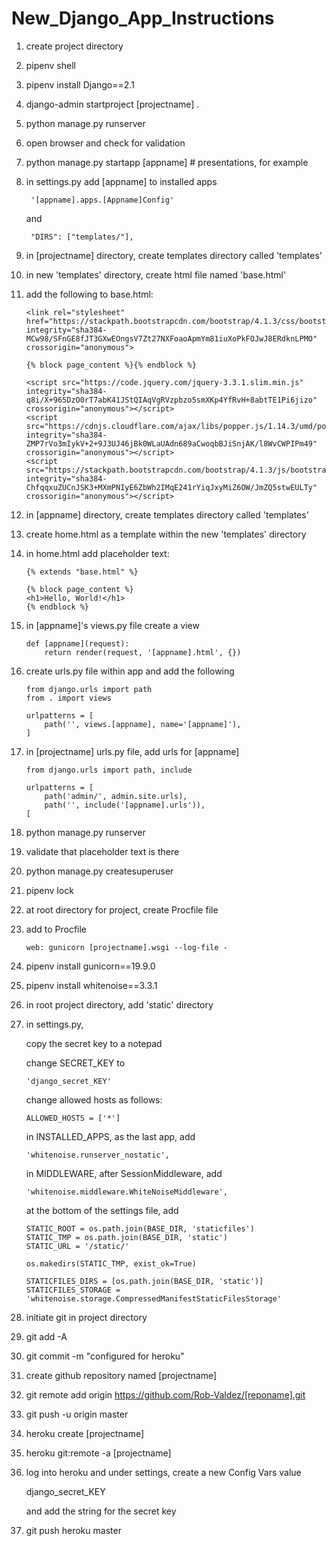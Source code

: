# New_Django_App_Instructions

1. create project directory

2. pipenv shell

3. pipenv install Django==2.1

4. django-admin startproject [projectname] .

5. python manage.py runserver

6. open browser and check for validation

7. python manage.py startapp [appname] # presentations, for example

8. in settings.py add [appname] to installed apps

        '[appname].apps.[Appname]Config'
        
   and

        "DIRS": ["templates/"],

9. in [projectname] directory, create templates directory called 'templates'

10. in new 'templates' directory, create html file named 'base.html'

11. add the following to base.html:

        <link rel="stylesheet" href="https://stackpath.bootstrapcdn.com/bootstrap/4.1.3/css/bootstrap.min.css" integrity="sha384-MCw98/SFnGE8fJT3GXwEOngsV7Zt27NXFoaoApmYm81iuXoPkFOJwJ8ERdknLPMO" crossorigin="anonymous">

        {% block page_content %}{% endblock %}

        <script src="https://code.jquery.com/jquery-3.3.1.slim.min.js" integrity="sha384-q8i/X+965DzO0rT7abK41JStQIAqVgRVzpbzo5smXKp4YfRvH+8abtTE1Pi6jizo" crossorigin="anonymous"></script>
        <script src="https://cdnjs.cloudflare.com/ajax/libs/popper.js/1.14.3/umd/popper.min.js" integrity="sha384-ZMP7rVo3mIykV+2+9J3UJ46jBk0WLaUAdn689aCwoqbBJiSnjAK/l8WvCWPIPm49" crossorigin="anonymous"></script>
        <script src="https://stackpath.bootstrapcdn.com/bootstrap/4.1.3/js/bootstrap.min.js" integrity="sha384-ChfqqxuZUCnJSK3+MXmPNIyE6ZbWh2IMqE241rYiqJxyMiZ6OW/JmZQ5stwEULTy" crossorigin="anonymous"></script>

12. in [appname] directory, create templates directory called 'templates'

13. create home.html as a template within the new 'templates' directory

14. in home.html add placeholder text: 
    
        {% extends "base.html" %}

        {% block page_content %}
        <h1>Hello, World!</h1>
        {% endblock %}

15. in [appname]'s views.py file create a view

        def [appname](request):
            return render(request, '[appname].html', {})

16. create urls.py file within app and add the following

        from django.urls import path
        from . import views

        urlpatterns = [
            path('', views.[appname], name='[appname]'),
        ]

17. in [projectname] urls.py file, add urls for [appname]

        from django.urls import path, include

        urlpatterns = [
            path('admin/', admin.site.urls),
            path('', include('[appname].urls')),
        [


18. python manage.py runserver

19. validate that placeholder text is there

20. python manage.py createsuperuser

21. pipenv lock

22. at root directory for project, create Procfile file 

23. add to Procfile

        web: gunicorn [projectname].wsgi --log-file - 

24. pipenv install gunicorn==19.9.0

25. pipenv install whitenoise==3.3.1

26. in root project directory, add 'static' directory

27. in settings.py, 

    copy the secret key to a notepad

    change SECRET_KEY to 
    
        'django_secret_KEY'
    
    change allowed hosts as follows:

        ALLOWED_HOSTS = ['*']
    
    in INSTALLED_APPS, as the last app, add

        'whitenoise.runserver_nostatic',
            
    in MIDDLEWARE, after SessionMiddleware, add
    
        'whitenoise.middleware.WhiteNoiseMiddleware',
        
    at the bottom of the settings file, add
    
        STATIC_ROOT = os.path.join(BASE_DIR, 'staticfiles')
        STATIC_TMP = os.path.join(BASE_DIR, 'static')
        STATIC_URL = '/static/'

        os.makedirs(STATIC_TMP, exist_ok=True)

        STATICFILES_DIRS = [os.path.join(BASE_DIR, 'static')]
        STATICFILES_STORAGE = 'whitenoise.storage.CompressedManifestStaticFilesStorage'

28. initiate git in project directory

29. git add -A

30. git commit -m "configured for heroku"

31. create github repository named [projectname]

32. git remote add origin https://github.com/Rob-Valdez/[reponame].git

33. git push -u origin master

34. heroku create [projectname]

35. heroku git:remote -a [projectname]

36. log into heroku and under settings, create a new Config Vars value

    django_secret_KEY

    and add the string for the secret key

37. git push heroku master
